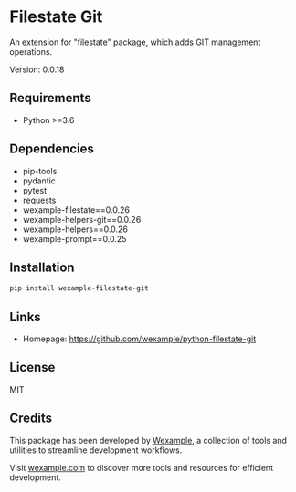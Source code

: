# Filestate Git

An extension for "filestate" package, which adds GIT management operations.

Version: 0.0.18

## Requirements

- Python >=3.6

## Dependencies

- pip-tools
- pydantic
- pytest
- requests
- wexample-filestate==0.0.26
- wexample-helpers-git==0.0.26
- wexample-helpers==0.0.26
- wexample-prompt==0.0.25

## Installation

```bash
pip install wexample-filestate-git
```

## Links

- Homepage: https://github.com/wexample/python-filestate-git

## License

MIT
## Credits

This package has been developed by [Wexample](https://wexample.com), a collection of tools and utilities to streamline development workflows.

Visit [wexample.com](https://wexample.com) to discover more tools and resources for efficient development.